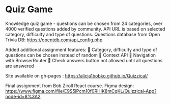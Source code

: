 # Quiz Game
Knowledge quiz game - questions can be chosen from 24 categories, over 4000 verified questions added by community.
API URL is based on selected category, difficulty and type of questions.
Questions database from Open Trivia DB: https://opentdb.com/api_config.php

Added additional assignment features:
🚀 Category, difficulty and type of questions can be chosen instead of random
🚀 Context API
🚀 Navigation with BrowserRouter
🚀 Check answers button not allowed until all questions are answered

Site available on gh-pages : https://alicja1bobko.github.io/Quizzical/

Final assignment from Bob Ziroll React course.
Figma design: https://www.figma.com/file/E9S5iPcm10f0RIHK8mCqKL/Quizzical-App?node-id=8%3A2
